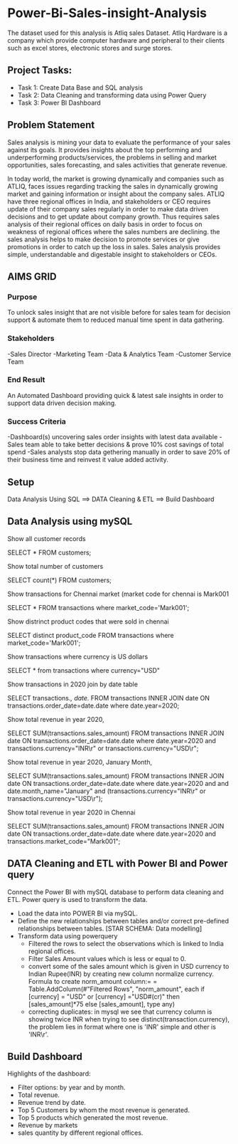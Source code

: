 # Power-Bi-Sales-insight-Analysis
The dataset used for this analysis is Atliq sales Dataset. Atliq Hardware is a company which provide computer hardware and peripheral to their clients such as excel stores, electronic stores and surge stores.

## Project Tasks:
- Task 1: Create Data Base and SQL analysis
- Task 2: Data Cleaning and transforming data using Power Query
- Task 3: Power BI Dashboard

## Problem Statement

Sales analysis is mining your data to evaluate the performance of your sales against its goals. It provides insights about the top performing and underperforming products/services, the problems in selling and market opportunities, sales forecasting, and sales activities that generate revenue.

In today world, the market is growing dynamically and companies such as ATLIQ, faces issues regarding tracking the sales in dynamically growing market and gaining information or insight about the company sales. ATLIQ have three regional offices in India, and stakeholders or CEO requires update of their company sales regularly in order to make data driven decisions and to get update about company growth. Thus requires sales analysis of their regional offices on daily basis in order to focus on weakness of regional offices where the sales numbers are declining. the sales analysis helps to make decision to promote services or give promotions in order to catch up the loss in sales. Sales analysis provides simple, understandable and digestable insight to stakeholders or CEOs.

## AIMS GRID

### Purpose
To unlock sales insight that are not visible before for sales team for decision support & automate them to reduced manual time spent in data gathering.
### Stakeholders
-Sales Director
-Marketing Team
-Data & Analytics Team
-Customer Service Team
### End Result
An Automated Dashboard providing quick & latest sale insights in order to support data driven decision making.
### Success Criteria
-Dashboard(s) uncovering sales order insights with latest data available
-Sales team able to take better decisions & prove 10% cost savings of total spend
-Sales analysts stop data gethering manually in order to save 20% of their business time and reinvest it value added activity.


## Setup

Data Analysis Using SQL ==>  DATA Cleaning & ETL ==> Build Dashboard

## Data Analysis using mySQL
Show all customer records

SELECT * FROM customers;

Show total number of customers

SELECT count(*) FROM customers;

Show transactions for Chennai market (market code for chennai is Mark001

SELECT * FROM transactions where market_code='Mark001';

Show distrinct product codes that were sold in chennai

SELECT distinct product_code FROM transactions where market_code='Mark001';

Show transactions where currency is US dollars

SELECT * from transactions where currency="USD"

Show transactions in 2020 join by date table

SELECT transactions.*, date.* FROM transactions INNER JOIN date ON transactions.order_date=date.date where date.year=2020;

Show total revenue in year 2020,

SELECT SUM(transactions.sales_amount) FROM transactions INNER JOIN date ON transactions.order_date=date.date where date.year=2020 and transactions.currency="INR\r" or transactions.currency="USD\r";

Show total revenue in year 2020, January Month,

SELECT SUM(transactions.sales_amount) FROM transactions INNER JOIN date ON transactions.order_date=date.date where date.year=2020 and and date.month_name="January" and (transactions.currency="INR\r" or transactions.currency="USD\r");

Show total revenue in year 2020 in Chennai

SELECT SUM(transactions.sales_amount) FROM transactions INNER JOIN date ON transactions.order_date=date.date where date.year=2020 and transactions.market_code="Mark001";

## DATA Cleaning and ETL with Power BI and Power query
Connect the Power BI with mySQL database to perform data cleaning and ETL. Power query is used to transform the data.

- Load the data into POWER BI via mySQL.
- Define the new relationships between tables and/or correct pre-defined relationships between tables. [STAR SCHEMA: Data modelling]
- Transform data using powerquery
  - Filtered the rows to select the observations which is linked to India regional offices.
  - Filter Sales Amount values which is less or equal to 0.
  - convert some of the sales amount which is given in USD currency to Indian Rupee(INR) by creating new column normalize        currency. Formula to create norm_amount column:=
  = Table.AddColumn(#"Filtered Rows", "norm_amount", each if [currency] = "USD" or [currency] ="USD#(cr)" then [sales_amount]*75 else [sales_amount], type any)
  - correcting duplicates: in mysql we see that currency column is showing twice INR when trying to see distinct(transaction.currency), the problem lies in format where one is 'INR' simple and other is 'INR\r'.

## Build Dashboard
Highlights of the dashboard:
- Filter options: by year and by month.
- Total revenue.
- Revenue trend by date.
- Top 5 Customers by whom the most revenue is generated.
- Top 5 products which generated the most revenue.
- Revenue by markets
- sales quantity by different regional offices.
